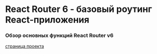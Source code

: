 # React Router 6 - базовый роутинг React-приложения

### Обзор основных функций React Router v6

[страница проекта](https://maxiair1.github.io/react-routerv6/)
